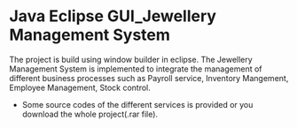 # Java Eclipse GUI_Jewellery Management System
The project is build using window builder in eclipse. The Jewellery Management System is implemented to integrate the management of different business processes such as Payroll service, Inventory Mangement, Employee Management, Stock control.

- Some source codes of the different services is provided or you download the whole project(.rar file).
